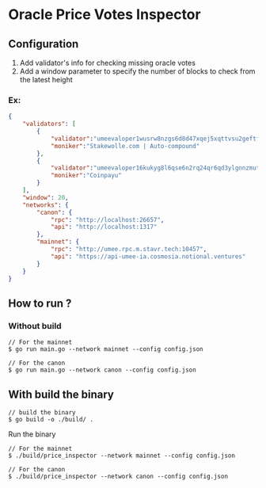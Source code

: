 # Oracle Price Votes Inspector


## Configuration 

1. Add validator's info for checking missing oracle votes
2. Add a window parameter to specify the number of blocks to check from the latest height

### Ex: 
```json
{
    "validators": [
        {
            "validator":"umeevaloper1wusrw8nzgs6d8d47xqej5xqttvsu2geftfgu5f",
            "moniker":"Stakewolle.com | Auto-compound"
        },
        {
            "validator":"umeevaloper16kukyg8l6qse6n2rq24qr6qd3ylgnnzmut8v3u",
            "moniker":"Coinpayu"
        }
    ],
    "window": 20,
    "networks": {
        "canon": {
            "rpc": "http://localhost:26657",
            "api": "http://localhost:1317"
        },
        "mainnet": {
            "rpc": "http://umee.rpc.m.stavr.tech:10457",
            "api": "https://api-umee-ia.cosmosia.notional.ventures"
        }
    }
}
``````

## How to run ? 

### Without build
```
// For the mainnet
$ go run main.go --network mainnet --config config.json

// For the canon
$ go run main.go --network canon --config config.json
```

## With build the binary 
```
// build the binary
$ go build -o ./build/ . 
```
Run the binary 
```
// For the mainnet
$ ./build/price_inspector --network mainnet --config config.json

// For the canon
$ ./build/price_inspector --network canon --config config.json
```
